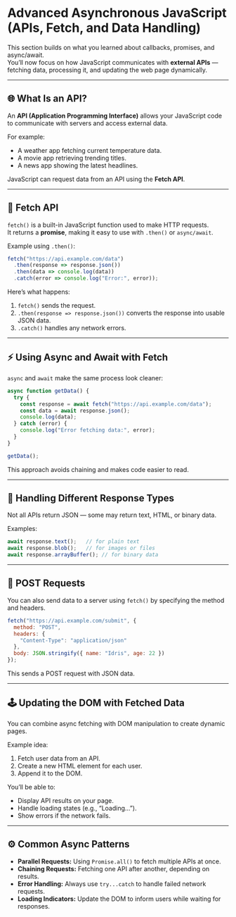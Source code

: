 # Advanced Asynchronous JavaScript (APIs, Fetch, and Data Handling)

This section builds on what you learned about callbacks, promises, and async/await.  
You’ll now focus on how JavaScript communicates with **external APIs** — fetching data, processing it, and updating the web page dynamically.

---

## 🌐 What Is an API?

An **API (Application Programming Interface)** allows your JavaScript code to communicate with servers and access external data.

For example:
- A weather app fetching current temperature data.
- A movie app retrieving trending titles.
- A news app showing the latest headlines.

JavaScript can request data from an API using the **Fetch API**.

---

## 🚀 Fetch API

`fetch()` is a built-in JavaScript function used to make HTTP requests.  
It returns a **promise**, making it easy to use with `.then()` or `async/await`.

Example using `.then()`:

```js
fetch("https://api.example.com/data")
  .then(response => response.json())
  .then(data => console.log(data))
  .catch(error => console.log("Error:", error));
```

Here’s what happens:
1. `fetch()` sends the request.
2. `.then(response => response.json())` converts the response into usable JSON data.
3. `.catch()` handles any network errors.

---

## ⚡ Using Async and Await with Fetch

`async` and `await` make the same process look cleaner:

```js
async function getData() {
  try {
    const response = await fetch("https://api.example.com/data");
    const data = await response.json();
    console.log(data);
  } catch (error) {
    console.log("Error fetching data:", error);
  }
}

getData();
```

This approach avoids chaining and makes code easier to read.

---

## 🧠 Handling Different Response Types

Not all APIs return JSON — some may return text, HTML, or binary data.

Examples:
```js
await response.text();   // for plain text
await response.blob();   // for images or files
await response.arrayBuffer(); // for binary data
```

---

## 🔄 POST Requests

You can also send data to a server using `fetch()` by specifying the method and headers.

```js
fetch("https://api.example.com/submit", {
  method: "POST",
  headers: {
    "Content-Type": "application/json"
  },
  body: JSON.stringify({ name: "Idris", age: 22 })
});
```

This sends a POST request with JSON data.

---

## 🕹 Updating the DOM with Fetched Data

You can combine async fetching with DOM manipulation to create dynamic pages.

Example idea:
1. Fetch user data from an API.  
2. Create a new HTML element for each user.  
3. Append it to the DOM.

You’ll be able to:
- Display API results on your page.  
- Handle loading states (e.g., “Loading…”).  
- Show errors if the network fails.

---

## ⚙️ Common Async Patterns

- **Parallel Requests:** Using `Promise.all()` to fetch multiple APIs at once.
- **Chaining Requests:** Fetching one API after another, depending on results.
- **Error Handling:** Always use `try...catch` to handle failed network requests.
- **Loading Indicators:** Update the DOM to inform users while waiting for responses.